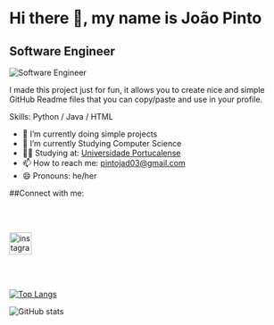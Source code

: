 # Hi there 👋, my name is João Pinto
## Software Engineer
![Software Engineer](https://www.umov.me/wp-content/uploads/2018/08/banner-topo-BLOG-1200-x-400-2.jpg)

I made this project just for fun, it allows you to create nice and simple GitHub Readme files that you can copy/paste and use in your profile.

Skills: Python / Java / HTML

- 🔭 I’m currently doing simple projects 
- 🌱 I’m currently Studying Computer Science
- 👨‍🎓 Studying at: [Universidade Portucalense](https://www.upt.pt/)
- 📫 How to reach me: pintojad03@gmail.com 
- 😄 Pronouns: he/her 

##Connect with me:


</br>
</br>
  
 [<img src='([https://raw.githubusercontent.com/gauravghongde/social-icons/master/SVG/Color/Instagram.svg](https://raw.githubusercontent.com/gauravghongde/social-icons/master/SVG/Color/Foursquare.svg))' alt='instagram' height='40'>](https://github.com/boas)  
 


  
  
</br>
</br>


[![Top Langs](https://github-readme-stats.vercel.app/api/top-langs/?username=joaopinto15&theme=dark&show_icons=true)](https://github.com/anuraghazra/github-readme-stats)

![GitHub stats](https://github-readme-stats.vercel.app/api?username=joaopinto15&theme=dark&show_icons=true&count_private=true)  



